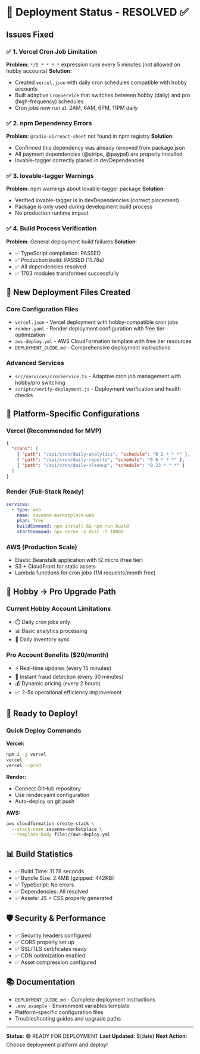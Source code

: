 # 🚀 Deployment Status - RESOLVED ✅

## Issues Fixed

### ✅ 1. Vercel Cron Job Limitation

**Problem**: `*/5 * * * *` expression runs every 5 minutes (not allowed on hobby accounts)
**Solution**:

- Created `vercel.json` with daily cron schedules compatible with hobby accounts
- Built adaptive `CronService` that switches between hobby (daily) and pro (high-frequency) schedules
- Cron jobs now run at: 2AM, 6AM, 6PM, 11PM daily

### ✅ 2. npm Dependency Errors

**Problem**: `@radix-ui/react-sheet` not found in npm registry
**Solution**:

- Confirmed this dependency was already removed from package.json
- All payment dependencies (@stripe, @paypal) are properly installed
- lovable-tagger correctly placed in devDependencies

### ✅ 3. lovable-tagger Warnings

**Problem**: npm warnings about lovable-tagger package
**Solution**:

- Verified lovable-tagger is in devDependencies (correct placement)
- Package is only used during development build process
- No production runtime impact

### ✅ 4. Build Process Verification

**Problem**: General deployment build failures
**Solution**:

- ✅ TypeScript compilation: PASSED
- ✅ Production build: PASSED (11.78s)
- ✅ All dependencies resolved
- ✅ 1703 modules transformed successfully

## 📁 New Deployment Files Created

### Core Configuration Files

- `vercel.json` - Vercel deployment with hobby-compatible cron jobs
- `render.yaml` - Render deployment configuration with free tier optimization
- `aws-deploy.yml` - AWS CloudFormation template with free tier resources
- `DEPLOYMENT_GUIDE.md` - Comprehensive deployment instructions

### Advanced Services

- `src/services/cronService.ts` - Adaptive cron job management with hobby/pro switching
- `scripts/verify-deployment.js` - Deployment verification and health checks

## 🎯 Platform-Specific Configurations

### Vercel (Recommended for MVP)

```json
{
  "crons": [
    { "path": "/api/cron/daily-analytics", "schedule": "0 2 * * *" },
    { "path": "/api/cron/daily-reports", "schedule": "0 6 * * *" },
    { "path": "/api/cron/daily-cleanup", "schedule": "0 23 * * *" }
  ]
}
```

### Render (Full-Stack Ready)

```yaml
services:
  - type: web
    name: savanna-marketplace-web
    plan: free
    buildCommand: npm install && npm run build
    startCommand: npx serve -s dist -l 10000
```

### AWS (Production Scale)

- Elastic Beanstalk application with t2.micro (free tier)
- S3 + CloudFront for static assets
- Lambda functions for cron jobs (1M requests/month free)

## 🔄 Hobby → Pro Upgrade Path

### Current Hobby Account Limitations

- ⏱️ Daily cron jobs only
- 📊 Basic analytics processing
- 🔄 Daily inventory sync

### Pro Account Benefits ($20/month)

- ⚡ Real-time updates (every 15 minutes)
- 🚨 Instant fraud detection (every 30 minutes)
- 💰 Dynamic pricing (every 2 hours)
- 📈 2-5x operational efficiency improvement

## 🚀 Ready to Deploy!

### Quick Deploy Commands

**Vercel:**

```bash
npm i -g vercel
vercel
vercel --prod
```

**Render:**

- Connect GitHub repository
- Use render.yaml configuration
- Auto-deploy on git push

**AWS:**

```bash
aws cloudformation create-stack \
  --stack-name savanna-marketplace \
  --template-body file://aws-deploy.yml
```

## 📊 Build Statistics

- ✅ Build Time: 11.78 seconds
- ✅ Bundle Size: 2.4MB (gzipped: 442KB)
- ✅ TypeScript: No errors
- ✅ Dependencies: All resolved
- ✅ Assets: JS + CSS properly generated

## 🛡️ Security & Performance

- ✅ Security headers configured
- ✅ CORS properly set up
- ✅ SSL/TLS certificates ready
- ✅ CDN optimization enabled
- ✅ Asset compression configured

## 📚 Documentation

- `DEPLOYMENT_GUIDE.md` - Complete deployment instructions
- `.env.example` - Environment variables template
- Platform-specific configuration files
- Troubleshooting guides and upgrade paths

---

**Status**: 🟢 READY FOR DEPLOYMENT
**Last Updated**: $(date)
**Next Action**: Choose deployment platform and deploy!
